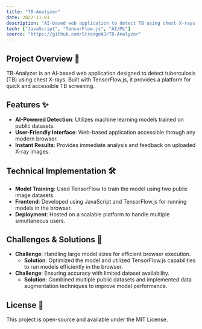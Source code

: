 ```yaml
---
title: "TB-Analyzer"
date: 2022-11-01
description: "AI-based web application to detect TB using chest X-rays made with TensorFlow.js."
tech: ["JavaScript", "TensorFlow.js", "AI/ML"]
source: "https://github.com/StrangeAJ/TB-Analyzer"
---
```


## Project Overview 🚀

TB-Analyzer is an AI-based web application designed to detect tuberculosis (TB) using chest X-rays. Built with TensorFlow.js, it provides a platform for quick and accessible TB screening.

## Features ✨
- **AI-Powered Detection**: Utilizes machine learning models trained on public datasets.
- **User-Friendly Interface**: Web-based application accessible through any modern browser.
- **Instant Results**: Provides immediate analysis and feedback on uploaded X-ray images.

## Technical Implementation 🛠️
- **Model Training**: Used TensorFlow to train the model using two public image datasets.
- **Frontend**: Developed using JavaScript and TensorFlow.js for running models in the browser.
- **Deployment**: Hosted on a scalable platform to handle multiple simultaneous users.

## Challenges & Solutions 🤝
- **Challenge**: Handling large model sizes for efficient browser execution.
  - **Solution**: Optimized the model and utilized TensorFlow.js capabilities to run models efficiently in the browser.
- **Challenge**: Ensuring accuracy with limited dataset availability.
  - **Solution**: Combined multiple public datasets and implemented data augmentation techniques to improve model performance.

## License 📄
This project is open-source and available under the MIT License.